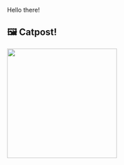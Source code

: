 Hello there!



## 🖼️ Catpost!

<sub>
    <img src="https://cdn2.thecatapi.com/images/btf.jpg" height="256">
</sub>

